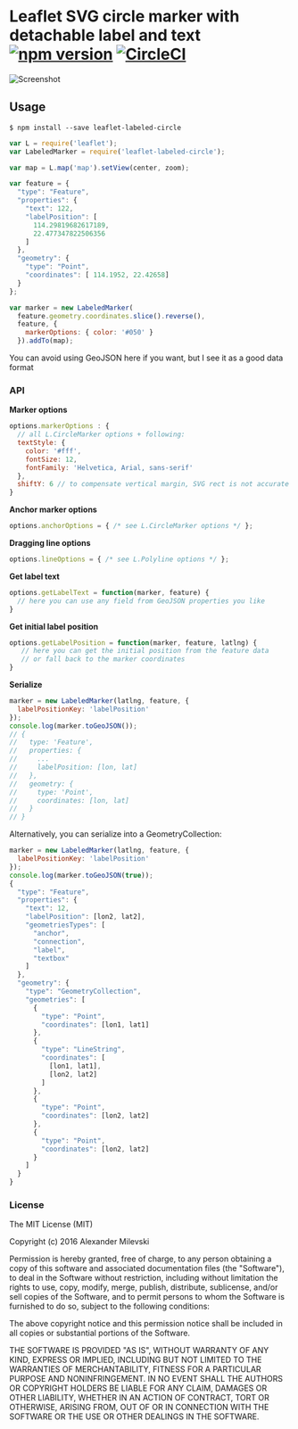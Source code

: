 # Leaflet SVG circle marker with detachable label and text [![npm version](https://badge.fury.io/js/leaflet-labeled-circle.svg)](https://badge.fury.io/js/leaflet-labeled-circle) [![CircleCI](https://circleci.com/gh/w8r/leaflet-labeled-circle.svg?style=shield)](https://circleci.com/gh/w8r/leaflet-labeled-circle)

![Screenshot](https://cloud.githubusercontent.com/assets/26884/12513284/5c14608c-c11d-11e5-9465-a3dbdb62cac1.png)

## Usage

```shell
$ npm install --save leaflet-labeled-circle
```

```js
var L = require('leaflet');
var LabeledMarker = require('leaflet-labeled-circle');

var map = L.map('map').setView(center, zoom);

var feature = {
  "type": "Feature",
  "properties": {
    "text": 122,
    "labelPosition": [
      114.29819682617189,
      22.477347822506356
    ]
  },
  "geometry": {
    "type": "Point",
    "coordinates": [ 114.1952, 22.42658]
  }
};

var marker = new LabeledMarker(
  feature.geometry.coordinates.slice().reverse(),
  feature, {
    markerOptions: { color: '#050' }
  }).addTo(map);
```

You can avoid using GeoJSON here if you want, but I see it as a good data format

### API

**Marker options**
```js
options.markerOptions : {
  // all L.CircleMarker options + following:
  textStyle: {
    color: '#fff',
    fontSize: 12,
    fontFamily: 'Helvetica, Arial, sans-serif'
  },
  shiftY: 6 // to compensate vertical margin, SVG rect is not accurate
}
```

**Anchor marker options**
```js
options.anchorOptions = { /* see L.CircleMarker options */ };
```

**Dragging line options**
```js
options.lineOptions = { /* see L.Polyline options */ };
```

**Get label text**
```js
options.getLabelText = function(marker, feature) {
  // here you can use any field from GeoJSON properties you like
}
```

**Get initial label position**
```js
options.getLabelPosition = function(marker, feature, latlng) {
   // here you can get the initial position from the feature data
   // or fall back to the marker coordinates
}
```

**Serialize**
```js
marker = new LabeledMarker(latlng, feature, {
  labelPositionKey: 'labelPosition'
});
console.log(marker.toGeoJSON());
// {
//   type: 'Feature',
//   properties: {
//     ...
//     labelPosition: [lon, lat]
//   },
//   geometry: {
//     type: 'Point',
//     coordinates: [lon, lat]
//   }
// }
```

Alternatively, you can serialize into a GeometryCollection:

```js
marker = new LabeledMarker(latlng, feature, {
  labelPositionKey: 'labelPosition'
});
console.log(marker.toGeoJSON(true));
{
  "type": "Feature",
  "properties": {
    "text": 12,
    "labelPosition": [lon2, lat2],
    "geometriesTypes": [
      "anchor",
      "connection",
      "label",
      "textbox"
    ]
  },
  "geometry": {
    "type": "GeometryCollection",
    "geometries": [
      {
        "type": "Point",
        "coordinates": [lon1, lat1]
      },
      {
        "type": "LineString",
        "coordinates": [
          [lon1, lat1],
          [lon2, lat2]
        ]
      },
      {
        "type": "Point",
        "coordinates": [lon2, lat2]
      },
      {
        "type": "Point",
        "coordinates": [lon2, lat2]
      }
    ]
  }
}
```


### License

The MIT License (MIT)

Copyright (c) 2016 Alexander Milevski

Permission is hereby granted, free of charge, to any person obtaining a copy
of this software and associated documentation files (the "Software"), to deal
in the Software without restriction, including without limitation the rights
to use, copy, modify, merge, publish, distribute, sublicense, and/or sell
copies of the Software, and to permit persons to whom the Software is
furnished to do so, subject to the following conditions:

The above copyright notice and this permission notice shall be included in all
copies or substantial portions of the Software.

THE SOFTWARE IS PROVIDED "AS IS", WITHOUT WARRANTY OF ANY KIND, EXPRESS OR
IMPLIED, INCLUDING BUT NOT LIMITED TO THE WARRANTIES OF MERCHANTABILITY,
FITNESS FOR A PARTICULAR PURPOSE AND NONINFRINGEMENT. IN NO EVENT SHALL THE
AUTHORS OR COPYRIGHT HOLDERS BE LIABLE FOR ANY CLAIM, DAMAGES OR OTHER
LIABILITY, WHETHER IN AN ACTION OF CONTRACT, TORT OR OTHERWISE, ARISING FROM,
OUT OF OR IN CONNECTION WITH THE SOFTWARE OR THE USE OR OTHER DEALINGS IN THE
SOFTWARE.
